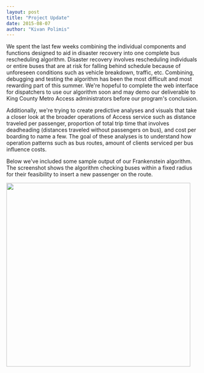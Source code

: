 ```yaml
---
layout: post
title: "Project Update"
date: 2015-08-07
author: "Kivan Polimis"
---
```


We spent the last few weeks combining the individual components and functions designed to aid in disaster recovery into one complete bus rescheduling algorithm. Disaster recovery involves rescheduling individuals or entire buses that are at risk for falling behind schedule because of unforeseen conditions such as vehicle breakdown, traffic, etc. Combining, debugging and testing the algorithm has been the most difficult and most rewarding part of this summer. We're hopeful to complete the web interface for dispatchers to use our algorithm soon and may demo our deliverable to King County Metro Access administrators before our program's conclusion.

Additionally, we're trying to create predictive analyses and visuals that take a closer look at the broader operations of Access service such as distance traveled per passenger, proportion of total trip time that involves deadheading (distances traveled without passengers on bus), and cost per boarding to name a few. The goal of these analyses is to understand how operation patterns such as bus routes, amount of clients serviced per bus influence costs. 

<!--more-->

Below we've included some sample output of our Frankenstein algorithm. The screenshot shows the algorithm checking buses within a fixed radius for their feasibility to insert a new passenger on the route. 
  
<img src="/blog/images/feasibility_screenshot.png" style="width:480px;">

